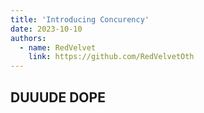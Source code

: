 ```yaml
---
title: 'Introducing Concurency'
date: 2023-10-10
authors:
  - name: RedVelvet
    link: https://github.com/RedVelvetOth
---
```


## DUUUDE DOPE